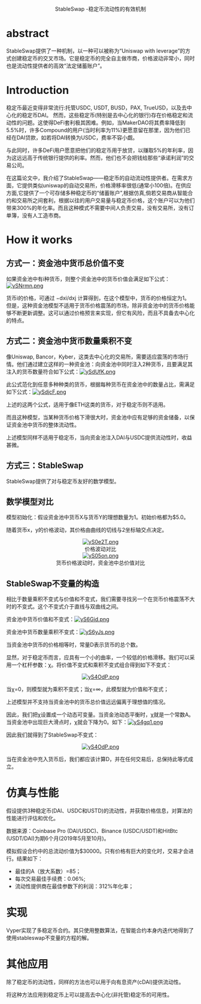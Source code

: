 <center>StableSwap -稳定币流动性的有效机制</center>



# abstract

StableSwap提供了一种机制，以一种可以被称为“Uniswap with leverage”的方式创建稳定币的交叉市场。它是稳定币的完全自主做市商，价格波动非常小，同时也是流动性提供者的高效“法定储蓄账户”。



# Introduction

稳定币最近变得非常流行:托管USDC, USDT, BUSD，PAX, TrueUSD，以及去中心化的稳定币DAI。 然而，这些稳定币(特别是去中心化的银行)存在价格稳定和流动性的问题。这使得DeFi套利极其困难。例如，当MakerDAO将其费率降低到5.5%时，许多Compound的用户(当时利率为11%)更愿意留在那里，因为他们已经在DAI贷款，如若将DAI转换为USDC，费率不容小觑。

与此同时，许多DeFi用户愿意把他们的稳定币用于放贷，以赚取5%的年利率，因为这远远高于传统银行提供的利率。然而，他们也不会把钱给那些“承诺利润”的交易公司。

在这篇论文中，我介绍了StableSwap——稳定币的自动流动性提供者。在需求方面，它提供类似uniswap的自动交易所，价格滑移率很低(通常小100倍)。在供应方面,它提供了一个可存储多种稳定币的“储蓄账户”,根据仿真,倘若交易商从智能合约和交易所之间套利，根据以往的用户交易量与稳定币价格，这个账户可以为他们带来300%的年化率。而且这种模式不需要中间人负责交易，没有交易所，没有订单簿，没有人工造市商。



# How it works

## 方式一：资金池中货币总价值不变

如果资金池中有i种货币，则整个资金池中的货币价值会满足如下公式：[![ySNrmn.png](https://s3.ax1x.com/2021/01/28/ySNrmn.png)](https://imgchr.com/i/ySNrmn)

货币i的价格，可通过 −dxi/dxj 计算得到，在这个模型中，货币的价格恒定为1。但是，这种资金池模型不适用于货币价格震荡的市场，除非资金池中的货币价格能够不断更新调整。这可以通过价格预言来实现，但它有风险，而且不具备去中心化的特点。

## 方式二：资金池中货币数量乘积不变

像Uniswap, Bancor，Kyber，这类去中心化的交易所，需要适应震荡的市场行情。他们通过建立这样的一种资金池：向资金池中同时注入2种货币，且要满足其注入的货币数量符合如下公式：[![ySdUfK.png](https://s3.ax1x.com/2021/01/28/ySdUfK.png)](https://imgchr.com/i/ySdUfK)

此公式范化到任意多种种类的货币，根据每种货币在资金池中的数量占比，需满足如下公式：[![ySdjcF.png](https://s3.ax1x.com/2021/01/28/ySdjcF.png)](https://imgchr.com/i/ySdjcF)

上述的这两个公式，适用于像ETH这类的货币，对于稳定币则不适用。

而且这种模型，当某种货币价格下滑很大时，资金池中应有足够的资金储备，以保证资金池中货币的整体流动性。

上述模型同样不适用于稳定币，当向资金池注入DAI与USDC提供流动性时，收益甚微。

## 方式三：StableSwap

StableSwap提供了对与稳定币友好的数学模型。



## 数学模型对比

模型初始化：假设资金池中货币X与货币Y的理想数量为1。初始价格都为$5.0。

随着货币x，y的价格波动，其价格由曲线的切线与2坐标轴交点决定。

<center><a href="https://imgchr.com/i/yS0e2T"><img src="https://s3.ax1x.com/2021/01/28/yS0e2T.png" alt="yS0e2T.png" border="0" /></a></center>
<center>价格波动对比</center>

<center><a href="https://imgchr.com/i/yS05on"><img src="https://s3.ax1x.com/2021/01/28/yS05on.png" alt="yS05on.png" border="0" /></a></center>

<center>货币价格波动时，资金池中总价值对比</center>

## StableSwap不变量的构造

相比于数量乘积不变式与价值和不变式，我们需要寻找另一个在货币价格震荡不大时的不变式。这个不变式介于直线与双曲线之间。

资金池中货币价值和不变式：[![yS6Gid.png](https://s3.ax1x.com/2021/01/28/yS6Gid.png)](https://imgchr.com/i/yS6Gid)

资金池中货币数量乘积不变式：[![yS6yJs.png](https://s3.ax1x.com/2021/01/28/yS6yJs.png)](https://imgchr.com/i/yS6yJs)

当资金池中货币的价格相等时，常量D表示货币的总个数。

显然，对于稳定币而言，应具有一个小的曲率，一个较低的价格滑移。我们可以采用一个杠杆参数：χ。将价值不变式和乘积不变式组合得到如下不变式：

<center><a href="https://imgchr.com/i/yS4OdP"><img src="https://s3.ax1x.com/2021/01/28/yS4OdP.png" alt="yS4OdP.png" border="0" /></a></center>

当χ=0，则模型就为乘积不变式；当χ=∞，此模型就为价值和不变式；

上述模型并不支持当资金池中的货币总价值远远偏离于理想值的情况。

因此，我们把χ设置成一个动态可变量。当资金池动态平衡时，χ就是一个常数A。当资金池中出现巨大滑点时，χ就会下降为0。如下：[![yS4gq1.png](https://s3.ax1x.com/2021/01/28/yS4gq1.png)](https://imgchr.com/i/yS4gq1)

因此我们就得到了StableSwap不变式：

<center><a href="https://imgchr.com/i/yS4OdP"><img src="https://s3.ax1x.com/2021/01/28/yS4OdP.png" alt="yS4OdP.png" border="0" /></a></center>

当在资金池中充入货币后，我们都应该计算D，并在任何交易后，总保持此等式成立。



# 仿真与性能

假设提供3种稳定币(DAI、USDC和USTD)的流动性，并获取价格信息，对算法的性能进行评估和优化。

数据来源：Coinbase Pro (DAI/USDC)、Binance (USDC/USDT)和HitBtc (USDT/DAI)为期6个月(2019年5月至10月)。

模拟假设合约中的总流动价值为$30000。只有价格有巨大的变化时，交易才会进行。结果如下：

* 最佳的A（放大系数）=85；
* 每次交易最佳手续费：0.06%;
* 流动性提供商在最佳参数下的利润：312%年化率；



# 实现

Vyper实现了多稳定币合约。其只使用整数算法，在智能合约本身内迭代地得到了使用stableswap不变量的方程的解。



# 其他应用

除了稳定币的流动性，同样的方法也可以用于向有息资产(cDAI)提供流动性。

将这种方法应用到稳定币上可以提高去中心化(非托管)稳定币的可用性。